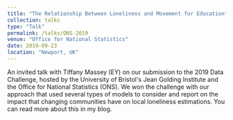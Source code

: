 ```yaml
---
title: "The Relationship Between Loneliness and Movement for Education"
collection: talks
type: "Talk"
permalink: /talks/ONS-2019
venue: "Office for National Statistics"
date: 2019-09-23
location: "Newport, UK"
---
```



An invited talk with Tiffany Massey (EY) on our submission to the 2019 Data Challenge, hosted by the University of Bristol's Jean Golding Institute and the Office for National Statistics (ONS). We won the challenge with our approach that used several types of models to consider and report on the impact that changing communities have on local loneliness estimations. You can read more about this in my blog. 